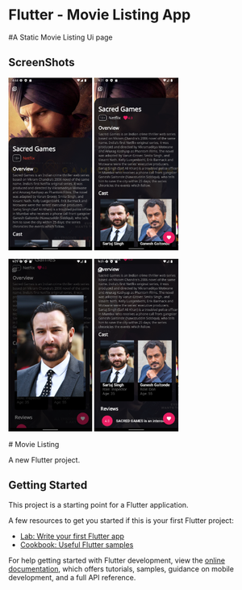 # Flutter - Movie Listing App

#A Static Movie Listing Ui page 


## ScreenShots
<p>
<img src="https://github.com/palak2665/Movie_Listing/blob/main/assets/images/Screenshot_1665573265.png?raw=true" width ="33%">
<img src="https://github.com/palak2665/Movie_Listing/blob/main/assets/images/Screenshot_1665589875.png?raw=true" width ="33%"></p>
<p><img src="https://github.com/palak2665/Movie_Listing/blob/main/assets/images/Screenshot_1665589881.png?raw=true" width ="33%">
<img src="https://github.com/palak2665/Movie_Listing/blob/main/assets/images/Screenshot_1665589891.png?raw=true" width ="33%"></p>
# Movie Listing

A new Flutter project.

## Getting Started

This project is a starting point for a Flutter application.

A few resources to get you started if this is your first Flutter project:

- [Lab: Write your first Flutter app](https://docs.flutter.dev/get-started/codelab)
- [Cookbook: Useful Flutter samples](https://docs.flutter.dev/cookbook)

For help getting started with Flutter development, view the
[online documentation](https://docs.flutter.dev/), which offers tutorials,
samples, guidance on mobile development, and a full API reference.
